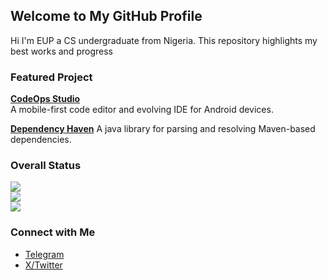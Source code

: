 ## Welcome to My GitHub Profile

Hi I'm EUP a CS undergraduate from Nigeria.
This repository highlights my best works and progress

### Featured Project

**[CodeOps Studio](https://github.com/euptron/CodeOps-Studio)**  
A mobile-first code editor and evolving IDE for Android devices.

**[Dependency Haven](https://github.com/euptron/dependency-haven)** A java library for parsing and resolving Maven-based dependencies.

### Overall Status

![](https://github-readme-stats.vercel.app/api?username=euptron&theme=graywhite&hide_border=false&include_all_commits=true&count_private=true)  
![](https://github-readme-streak-stats.herokuapp.com/?user=euptron&theme=graywhite&hide_border=false)  
![](https://github-readme-stats.vercel.app/api/top-langs/?username=euptron&theme=graywhite&hide_border=false&include_all_commits=true&count_private=true&layout=compact)

### Connect with Me
- [Telegram](https://t.me/euptron)
- [X/Twitter](https://x.com/euptron)
